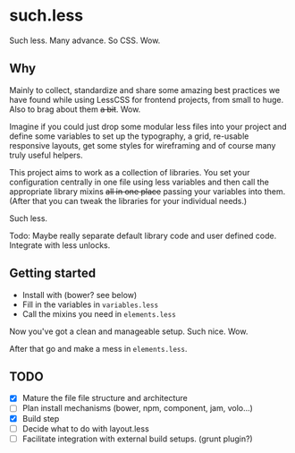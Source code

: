 such.less
=========

Such less. Many advance. So CSS. Wow.

## Why

Mainly to collect, standardize and share some amazing best practices we have found while using LessCSS for frontend projects, from small to huge. Also to brag about them ~~a bit~~. Wow.

Imagine if you could just drop some modular less files into your project and define some variables to set up the typography, a grid, re-usable responsive layouts, get some styles for wireframing and of course many truly useful helpers.

This project aims to work as a collection of libraries. You set your configuration centrally in one file using less variables and then call the appropriate library mixins ~~all in one place~~ passing your variables into them. (After that you can tweak the libraries for your individual needs.)

Such less.

Todo: Maybe really separate default library code and user defined code. Integrate with less unlocks.

## Getting started

- Install with (bower? see below)
- Fill in the variables in `variables.less`
- Call the mixins you need in `elements.less`

Now you've got a clean and manageable setup. Such nice. Wow.

After that go and make a mess in `elements.less`.

## TODO

- [X] Mature the file file structure and architecture
- [ ] Plan install mechanisms (bower, npm, component, jam, volo...)
- [X] Build step
- [ ] Decide what to do with layout.less
- [ ] Facilitate integration with external build setups. (grunt plugin?)
